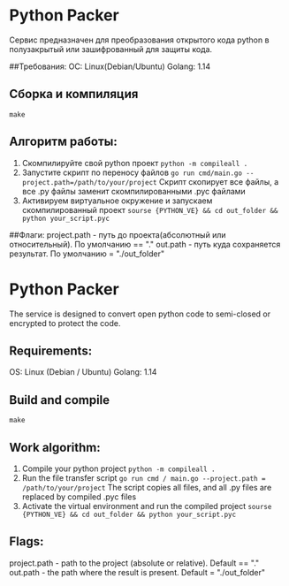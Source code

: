# Python Packer
Сервис предназначен для преобразования открытого кода python в полузакрытый или зашифрованный для защиты кода.

##Требования:
ОС: Linux(Debian/Ubuntu)
Golang: 1.14

## Сборка и компиляция
```make```

## Алгоритм работы:
1) Скомпилируйте свой python проект
```python -m compileall .```
2) Запустите скрипт по переносу файлов
```go run cmd/main.go --project.path=/path/to/your/project```
Скрипт скопирует все файлы, а все .py файлы заменит скомпилированными .pyc файлами
3) Активируем виртуальное окружение и запускаем скомпилированный проект
```sourse {PYTHON_VE} && cd out_folder && python your_script.pyc```

##Флаги:
project.path - путь до проекта(абсолютный или относительный). По умолчанию == "."
out.path - путь куда сохраняется результат. По умолчанию = "./out_folder"


# Python Packer
The service is designed to convert open python code to semi-closed or encrypted to protect the code.

## Requirements:
OS: Linux (Debian / Ubuntu)
Golang: 1.14

## Build and compile
```make```

## Work algorithm:
1) Compile your python project
```python -m compileall .```
2) Run the file transfer script
```go run cmd / main.go --project.path = /path/to/your/project```
The script copies all files, and all .py files are replaced by compiled .pyc files
3) Activate the virtual environment and run the compiled project
```sourse {PYTHON_VE} && cd out_folder && python your_script.pyc```

## Flags:
project.path - path to the project (absolute or relative). Default == "."
out.path - the path where the result is present. Default = "./out_folder"